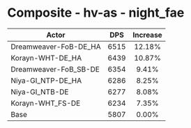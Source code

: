 # Composite - hv-as - night_fae
| Actor | DPS | Increase |
|---|:---:|:---:|
|Dreamweaver-FoB-DE_HA|6515|12.18%|
|Korayn-WHT-DE_HA|6439|10.87%|
|Dreamweaver-FoB_SB-DE|6354|9.41%|
|Niya-GI_NTP-DE_HA|6286|8.25%|
|Niya-GI_NTB-DE|6277|8.08%|
|Korayn-WHT_FS-DE|6234|7.35%|
|Base|5807|0.00%|
